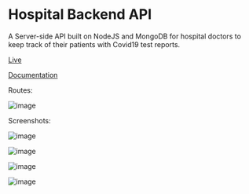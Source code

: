 # Hospital Backend API
A Server-side API built on NodeJS and MongoDB for hospital doctors to keep track of their patients with Covid19 test reports.

[Live](https://hospital-api-production.up.railway.app/)

[Documentation](https://hospital-api-production.up.railway.app/api-docs/#/)

Routes:

![image](https://user-images.githubusercontent.com/36923392/203755210-29977aec-c237-42db-9ccb-666dea200375.png)


Screenshots:

![image](https://user-images.githubusercontent.com/36923392/203630838-9f536cc0-cf35-4d03-b9ce-8fc405b73cda.png)

![image](https://user-images.githubusercontent.com/36923392/203630924-e1769339-2368-43ae-8de8-824b2f895e9c.png)

![image](https://user-images.githubusercontent.com/36923392/203631032-579dd886-888b-4534-ac91-698e6f977ffd.png)

![image](https://user-images.githubusercontent.com/36923392/203631227-b1989557-7fc7-4872-b64e-54b8300b5a2f.png)

